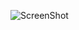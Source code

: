 ![ScreenShot](https://raw.github.com/Rao6308/Lightningtabswithattachments/blob/master/src/Tab_view.JPG)
